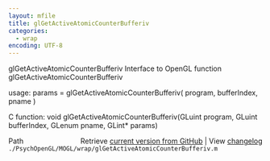 ```yaml
---
layout: mfile
title: glGetActiveAtomicCounterBufferiv
categories:
  - wrap
encoding: UTF-8
---
```


glGetActiveAtomicCounterBufferiv  Interface to OpenGL function glGetActiveAtomicCounterBufferiv

usage:  params = glGetActiveAtomicCounterBufferiv\( program, bufferIndex, pname \)

C function:  void glGetActiveAtomicCounterBufferiv\(GLuint program, GLuint bufferIndex, GLenum pname, GLint\* params\)


<div class="code_header" style="text-align:right;">
  <span style="float:left;">Path&nbsp;&nbsp;</span> <span class="counter">Retrieve <a href=
  "https://raw.github.com/Psychtoolbox-3/Psychtoolbox-3/beta/./PsychOpenGL/MOGL/wrap/glGetActiveAtomicCounterBufferiv.m">current version from GitHub</a> | View <a href=
  "https://github.com/Psychtoolbox-3/Psychtoolbox-3/commits/beta/./PsychOpenGL/MOGL/wrap/glGetActiveAtomicCounterBufferiv.m">changelog</a></span>
</div>
<div class="code">
  <code>./PsychOpenGL/MOGL/wrap/glGetActiveAtomicCounterBufferiv.m</code>
</div>

